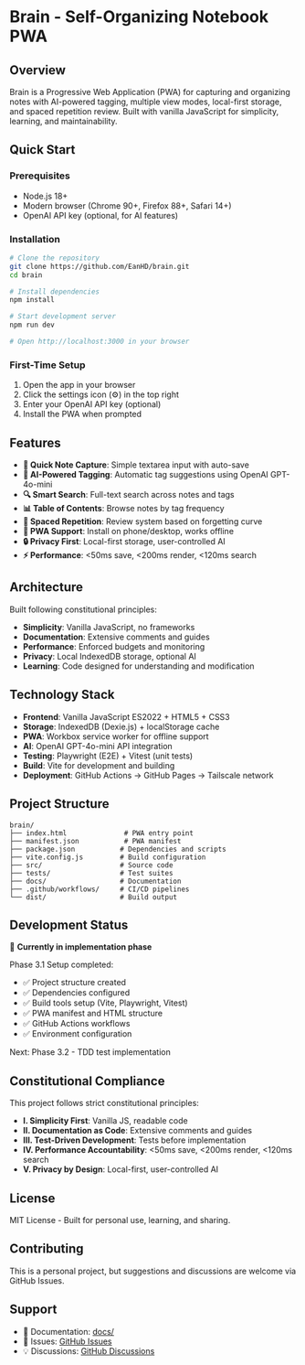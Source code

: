 # Brain - Self-Organizing Notebook PWA

## Overview
Brain is a Progressive Web Application (PWA) for capturing and organizing notes with AI-powered tagging, multiple view modes, local-first storage, and spaced repetition review. Built with vanilla JavaScript for simplicity, learning, and maintainability.

## Quick Start

### Prerequisites
- Node.js 18+ 
- Modern browser (Chrome 90+, Firefox 88+, Safari 14+)
- OpenAI API key (optional, for AI features)

### Installation
```bash
# Clone the repository
git clone https://github.com/EanHD/brain.git
cd brain

# Install dependencies
npm install

# Start development server
npm run dev

# Open http://localhost:3000 in your browser
```

### First-Time Setup
1. Open the app in your browser
2. Click the settings icon (⚙️) in the top right
3. Enter your OpenAI API key (optional)
4. Install the PWA when prompted

## Features
- **📝 Quick Note Capture**: Simple textarea input with auto-save
- **🤖 AI-Powered Tagging**: Automatic tag suggestions using OpenAI GPT-4o-mini
- **🔍 Smart Search**: Full-text search across notes and tags
- **📊 Table of Contents**: Browse notes by tag frequency
- **🧠 Spaced Repetition**: Review system based on forgetting curve
- **📱 PWA Support**: Install on phone/desktop, works offline
- **🔒 Privacy First**: Local-first storage, user-controlled AI
- **⚡ Performance**: <50ms save, <200ms render, <120ms search

## Architecture
Built following constitutional principles:
- **Simplicity**: Vanilla JavaScript, no frameworks
- **Documentation**: Extensive comments and guides
- **Performance**: Enforced budgets and monitoring
- **Privacy**: Local IndexedDB storage, optional AI
- **Learning**: Code designed for understanding and modification

## Technology Stack
- **Frontend**: Vanilla JavaScript ES2022 + HTML5 + CSS3
- **Storage**: IndexedDB (Dexie.js) + localStorage cache
- **PWA**: Workbox service worker for offline support
- **AI**: OpenAI GPT-4o-mini API integration
- **Testing**: Playwright (E2E) + Vitest (unit tests)
- **Build**: Vite for development and building
- **Deployment**: GitHub Actions → GitHub Pages → Tailscale network

## Project Structure
```
brain/
├── index.html              # PWA entry point
├── manifest.json           # PWA manifest
├── package.json           # Dependencies and scripts
├── vite.config.js         # Build configuration
├── src/                   # Source code
├── tests/                 # Test suites
├── docs/                  # Documentation
├── .github/workflows/     # CI/CD pipelines
└── dist/                  # Build output
```

## Development Status
🚧 **Currently in implementation phase**

Phase 3.1 Setup completed:
- ✅ Project structure created
- ✅ Dependencies configured
- ✅ Build tools setup (Vite, Playwright, Vitest)
- ✅ PWA manifest and HTML structure
- ✅ GitHub Actions workflows
- ✅ Environment configuration

Next: Phase 3.2 - TDD test implementation

## Constitutional Compliance
This project follows strict constitutional principles:
- **I. Simplicity First**: Vanilla JS, readable code
- **II. Documentation as Code**: Extensive comments and guides  
- **III. Test-Driven Development**: Tests before implementation
- **IV. Performance Accountability**: <50ms save, <200ms render, <120ms search
- **V. Privacy by Design**: Local-first, user-controlled AI

## License
MIT License - Built for personal use, learning, and sharing.

## Contributing
This is a personal project, but suggestions and discussions are welcome via GitHub Issues.

## Support
- 📖 Documentation: [docs/](docs/)
- 🐛 Issues: [GitHub Issues](https://github.com/EanHD/brain/issues)
- 💡 Discussions: [GitHub Discussions](https://github.com/EanHD/brain/discussions)